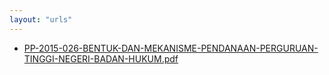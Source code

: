 ```yaml
---
layout: "urls"
---
```

* [PP-2015-026-BENTUK-DAN-MEKANISME-PENDANAAN-PERGURUAN-TINGGI-NEGERI-BADAN-HUKUM.pdf](PP-2015-026-BENTUK-DAN-MEKANISME-PENDANAAN-PERGURUAN-TINGGI-NEGERI-BADAN-HUKUM.pdf)
